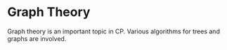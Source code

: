 # Graph Theory

Graph theory is an important topic in CP. Various algorithms for trees and graphs are involved.
